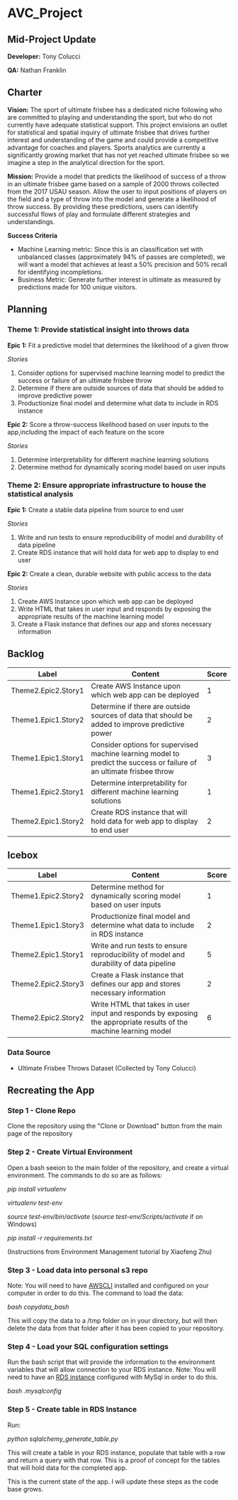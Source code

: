 # AVC_Project
## Mid-Project Update

**Developer:**
Tony Colucci

**QA:**
Nathan Franklin


## Charter

**Vision:**
The sport of ultimate frisbee has a dedicated niche following who are committed to playing and understanding the sport, but who do not currently have adequate statistical support. This project envisions an outlet for statistical and spatial inquiry of ultimate frisbee that drives further interest and understanding of the game and could provide a competitive advantage for coaches and players. Sports analytics are currently a significantly growing market that has not yet reached ultimate frisbee so we imagine a step in the analytical direction for the sport.

**Mission:**
Provide a model that predicts the likelihood of success of a throw in an ultimate frisbee game based on a sample of 2000 throws collected from the 2017 USAU season. Allow the user to input positions of players on the field and a type of throw into the model and generate a likelihood of throw success. By providing these predictions, users can identify successful flows of play and formulate different strategies and understandings.

**Success Criteria**
* Machine Learning metric: Since this is an classification set with unbalanced classes (approximately 94% of passes are completed), we will want a model that achieves at least a 50% precision and 50% recall for identifying incompletions.
* Business Metric: Generate further interest in ultimate as measured by predictions made for 100 unique visitors.

## Planning
### Theme 1: Provide statistical insight into throws data
**Epic 1:**
Fit a predictive model that determines the likelihood of a given throw

*Stories*
1. Consider options for supervised machine learning model to predict the success or failure of an ultimate frisbee throw
2. Determine if there are outside sources of data that should be added to improve predictive power
3. Productionize final model and determine what data to include in RDS instance

**Epic 2:**
Score a throw-success likelihood based on user inputs to the app,including the impact of each feature on the score

*Stories*
1. Determine interpretability for different machine learning solutions
2. Determine method for dynamically scoring model based on user inputs

### Theme 2: Ensure appropriate infrastructure to house the statistical analysis
**Epic 1:**
Create a stable data pipeline from source to end user

*Stories*
1. Write and run tests to ensure reproducibility of model and durability of data pipeline
2. Create RDS instance that will hold data for web app to display to end user

**Epic 2:**
Create a clean, durable website with public access to the data

*Stories*
1. Create AWS Instance upon which web app can be deployed
2. Write HTML that takes in user input and responds by exposing the appropriate results of the machine learning model
3. Create a Flask instance that defines our app and stores necessary information

## Backlog
Label | Content | Score 
------- |------| ----------- 
Theme2.Epic2.Story1 | Create AWS Instance upon which web app can be deployed | 1
Theme1.Epic1.Story2 | Determine if there are outside sources of data that should be added to improve predictive power | 2
Theme1.Epic1.Story1 | Consider options for supervised machine learning model to predict the success or failure of an ultimate frisbee throw | 3
Theme1.Epic2.Story1 | Determine interpretability for different machine learning solutions | 1
Theme2.Epic1.Story2 | Create RDS instance that will hold data for web app to display to end user | 2


## Icebox
Label | Content | Score 
------- |------| ----------- 
Theme1.Epic2.Story2 | Determine method for dynamically scoring model based on user inputs | 1
Theme1.Epic1.Story3 | Productionize final model and determine what data to include in RDS instance | 2
Theme2.Epic1.Story1 | Write and run tests to ensure reproducibility of model and durability of data pipeline | 5
Theme2.Epic2.Story3 | Create a Flask instance that defines our app and stores necessary information | 2
Theme2.Epic2.Story2 | Write HTML that takes in user input and responds by exposing the appropriate results of the machine learning model | 6

### Data Source
* Ultimate Frisbee Throws Dataset (Collected by Tony Colucci)

## Recreating the App

### Step 1 - Clone Repo
Clone the repository using the "Clone or Download" button from the main page of the repository

### Step 2 - Create Virtual Environment
Open a bash seeion to the main folder of the repository, and create a virtual environment. 
The commands to do so are as follows:

*pip install virtualenv*

*virtualenv test-env*

*source test-env/bin/activate* (*source test-env/Scripts/activate* if on Windows)

*pip install -r requirements.txt*
 
 (Instructions from Environment Management tutorial by Xiaofeng Zhu)

### Step 3 - Load data into personal s3 repo
Note: You will need to have [AWSCLI](https://docs.aws.amazon.com/cli/latest/userguide/cli-chap-install.html) installed and configured on your computer in order to do this.
The command to load the data:

*bash copydata_bash <your-s3-repo>*

This will copy the data to a /tmp folder on in your directory, but will then delete the data from that folder after it has been copied to your repository.

### Step 4 - Load your SQL configuration settings
Run the bash script that will provide the information to the environment variables that will allow connection to your RDS instance.
Note: You will need to have an [RDS instance](https://docs.aws.amazon.com/AmazonRDS/latest/UserGuide/CHAP_Tutorials.WebServerDB.CreateDBInstance.html) configured with MySql in order to do this.

*bash .mysqlconfig <RDS-user-name> <RDS-password> <RDS-host-name>*

### Step 5 - Create table in RDS Instance
Run: 

*python sqlalchemy_generate_table.py*

This will create a table in your RDS instance, populate that table with a row and return a query with that row.
This is a proof of concept for the tables that will hold data for the completed app.

This is the current state of the app. I will update these steps as the code base grows.